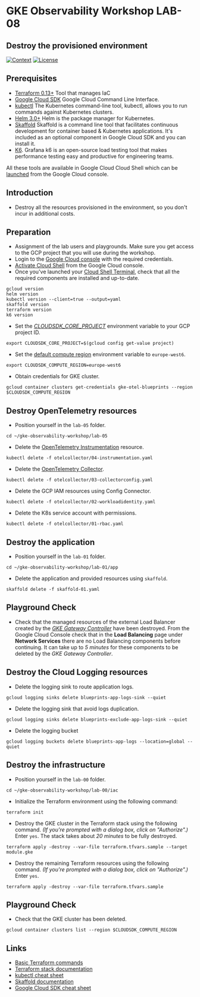 # GKE Observability Workshop LAB-08

## Destroy the provisioned environment

[![Context](https://img.shields.io/badge/GKE%20Observability%20Workshop-08-blue.svg)](#)
[![License](https://img.shields.io/badge/License-Apache%202.0-blue.svg)](https://opensource.org/licenses/Apache-2.0)

## Prerequisites

* [Terraform 0.13+](https://developer.hashicorp.com/terraform/downloads) Tool that manages IaC 
* [Google Cloud SDK](https://cloud.google.com/sdk/docs/install) Google Cloud Command Line Interface.
* [kubectl](https://kubernetes.io/docs/tasks/tools/install-kubectl-linux/) The Kubernetes command-line tool, kubectl, allows you to run commands against Kubernetes clusters.
* [Helm 3.0+](https://helm.sh/docs/) Helm is the package manager for Kubernetes.
* [Skaffold](https://skaffold.dev/) Skaffold is a command line tool that facilitates continuous development for container based & Kubernetes applications. It's included as an optional component in Google Cloud SDK and you can install it.
* [K6](https://k6.io/docs/). Grafana k6 is an open-source load testing tool that makes performance testing easy and productive for engineering teams. 

All these tools are available in Google Cloud Cloud Shell which can be [launched](https://cloud.google.com/shell/docs/launching-cloud-shell) from the Google Cloud console.


## Introduction
* Destroy all the resources provisioned in the environment, so you don't incur in additional costs.

## Preparation

* Assignment of the lab users and playgrounds. Make sure you get access to the GCP project that you will use during the workshop.
* Login to the [Google Cloud console](https://console.cloud.google.com) with the required credentials.
* [Activate Cloud Shell](https://cloud.google.com/shell/docs/launching-cloud-shell) from the Google Cloud console.
* Once you've launched your [Cloud Shell Terminal](https://cloud.google.com/shell/docs/use-cloud-shell-terminal), check that all the required components are installed and up-to-date.
```
gcloud version
helm version
kubectl version --client=true --output=yaml
skaffold version
terraform version
k6 version
```

* Set the [*CLOUDSDK_CORE_PROJECT*](https://cloud.google.com/compute/docs/gcloud-compute#default_project) environment variable to your GCP project ID.
```
export CLOUDSDK_CORE_PROJECT=$(gcloud config get-value project)
```

* Set the [default compute region](https://cloud.google.com/compute/docs/gcloud-compute#set-default-region-zone-environment-variables) environment variable to `europe-west6`.
```
export CLOUDSDK_COMPUTE_REGION=europe-west6
```

* Obtain credentials for GKE cluster.
```
gcloud container clusters get-credentials gke-otel-blueprints --region $CLOUDSDK_COMPUTE_REGION
```


## Destroy OpenTelemetry resources

* Position yourself in the `lab-05` folder.
```
cd ~/gke-observability-workshop/lab-05
```

* Delete the [OpenTelemetry Instrumentation](https://opentelemetry.io/docs/instrumentation/) resource.
```
kubectl delete -f otelcollector/04-instrumentation.yaml
```

* Delete the [OpenTelemetry Collector](https://opentelemetry.io/docs/collector/).
```
kubectl delete -f otelcollector/03-collectorconfig.yaml
```

* Delete the GCP IAM resources using Config Connector.
```
kubectl delete -f otelcollector/02-workloadidentity.yaml
```

* Delete the K8s service account with permissions.
```
kubectl delete -f otelcollector/01-rbac.yaml
```

## Destroy the application

* Position yourself in the `lab-01` folder.
```
cd ~/gke-observability-workshop/lab-01/app
```

* Delete the application and provided resources using `skaffold`.
```
skaffold delete -f skaffold-01.yaml
```

## Playground Check

* Check that the managed resources of the external Load Balancer created by the [*GKE Gateway Controller*](https://cloud.google.com/kubernetes-engine/docs/concepts/gateway-api) have been destroyed. From the Google Cloud Console check that in the **Load Balancing** page under **Network Services** there are no Load Balancing components before continuing. It can take up to *5 minutes* for these components to be deleted by the *GKE Gateway Controller*.


## Destroy the Cloud Logging resources

* Delete the logging sink to route application logs.

```shell
gcloud logging sinks delete blueprints-app-logs-sink --quiet
```

* Delete the logging sink that avoid logs duplication. 

```shell
gcloud logging sinks delete blueprints-exclude-app-logs-sink --quiet
```

* Delete the logging bucket

```shell
gcloud logging buckets delete blueprints-app-logs --location=global --quiet
```

## Destroy the infrastructure

* Position yourself in the `lab-00` folder.
```
cd ~/gke-observability-workshop/lab-00/iac
```

* Initialize the Terraform environment using the following command: 
```
terraform init
```

* Destroy the GKE cluster in the Terraform stack using the following command. *(If you're prompted with a dialog box, click on "Authorize".)* Enter `yes`. The stack takes about *20 minutes* to be fully destroyed.
```
terraform apply -destroy --var-file terraform.tfvars.sample --target module.gke
```

* Destroy the remaining Terraform resources using the following command. *(If you're prompted with a dialog box, click on "Authorize".)* Enter `yes`.
```
terraform apply -destroy --var-file terraform.tfvars.sample
```

## Playground Check

* Check that the GKE cluster has been deleted.
```
gcloud container clusters list --region $CLOUDSDK_COMPUTE_REGION
```

## Links

- [Basic Terraform commands](https://cloud.google.com/docs/terraform/basic-commands)
- [Terraform stack documentation](../lab-00/iac/README.md)
- [kubectl cheat sheet](https://kubernetes.io/docs/reference/kubectl/cheatsheet/)
- [Skaffold documentation](https://skaffold.dev/docs)
- [Google Cloud SDK cheat sheet](https://gist.github.com/pydevops/cffbd3c694d599c6ca18342d3625af97)
